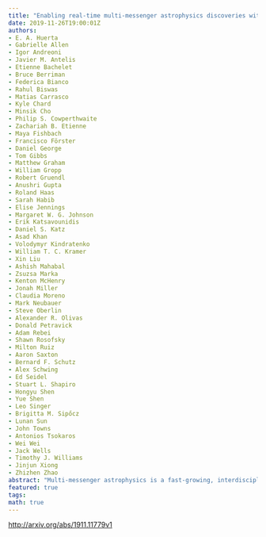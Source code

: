 ```yaml
---
title: "Enabling real-time multi-messenger astrophysics discoveries with deep   learning"
date: 2019-11-26T19:00:01Z
authors:
- E. A. Huerta
- Gabrielle Allen
- Igor Andreoni
- Javier M. Antelis
- Etienne Bachelet
- Bruce Berriman
- Federica Bianco
- Rahul Biswas
- Matias Carrasco
- Kyle Chard
- Minsik Cho
- Philip S. Cowperthwaite
- Zachariah B. Etienne
- Maya Fishbach
- Francisco Förster
- Daniel George
- Tom Gibbs
- Matthew Graham
- William Gropp
- Robert Gruendl
- Anushri Gupta
- Roland Haas
- Sarah Habib
- Elise Jennings
- Margaret W. G. Johnson
- Erik Katsavounidis
- Daniel S. Katz
- Asad Khan
- Volodymyr Kindratenko
- William T. C. Kramer
- Xin Liu
- Ashish Mahabal
- Zsuzsa Marka
- Kenton McHenry
- Jonah Miller
- Claudia Moreno
- Mark Neubauer
- Steve Oberlin
- Alexander R. Olivas
- Donald Petravick
- Adam Rebei
- Shawn Rosofsky
- Milton Ruiz
- Aaron Saxton
- Bernard F. Schutz
- Alex Schwing
- Ed Seidel
- Stuart L. Shapiro
- Hongyu Shen
- Yue Shen
- Leo Singer
- Brigitta M. Sipőcz
- Lunan Sun
- John Towns
- Antonios Tsokaros
- Wei Wei
- Jack Wells
- Timothy J. Williams
- Jinjun Xiong
- Zhizhen Zhao
abstract: "Multi-messenger astrophysics is a fast-growing, interdisciplinary field that combines data, which vary in volume and speed of data processing, from many different instruments that probe the Universe using different cosmic messengers: electromagnetic waves, cosmic rays, gravitational waves and neutrinos. In this Expert Recommendation, we review the key challenges of real-time observations of gravitational wave sources and their electromagnetic and astroparticle counterparts, and make a number of recommendations to maximize their potential for scientific discovery. These recommendations refer to the design of scalable and computationally efficient machine learning algorithms; the cyber-infrastructure to numerically simulate astrophysical sources, and to process and interpret multi-messenger astrophysics data; the management of gravitational wave detections to trigger real-time alerts for electromagnetic and astroparticle follow-ups; a vision to harness future developments of machine learning and cyber-infrastructure resources to cope with the big-data requirements; and the need to build a community of experts to realize the goals of multi-messenger astrophysics."
featured: true
tags:
math: true
---
```

http://arxiv.org/abs/1911.11779v1

